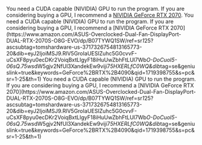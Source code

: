 ﻿You need a CUDA capable (NIVIDIA) GPU to run the program. If you are considering buying a GPU, I recommend a [NIVIDIA GeForce RTX 2070]( https://www.amazon.com/ASUS-Overclocked-Dual-Fan-DisplayPort-DUAL-RTX-2070S-O8G-EVO/dp/B07TYWQ1SW/ref=sr_1_25?ascsubtag=tomshardware-us-3717326754813165773-20&dib=eyJ2IjoiMSJ9.RlV5GroIaUESIZuhc5G0cvvF-uCsXF8pyu0ecDKr2VoiqBxtLlgyF18iHuUwZbhFtLUl7Wb_O-DoCuoI5-06sQ.75ws_dW5gjv2NfUl3XandekEw9viji7_5HXERLfC0WQ&dib_tag=se&geniuslink=true&keywords=GeForce%2BRTX%2B4090&qid=1719398755&s=pc&sr=1-25&th=1 ). Y o u   n e e d   a   C U D A   c a p a b l e   ( N I V I D I A )   G P U   t o   r u n   t h e   p r o g r a m .   I f   y o u   a r e   c o n s i d e r i n g   b u y i n g   a   G P U ,   I   r e c o m m e n d   a   [ N I V I D I A   G e F o r c e   R T X   2 0 7 0 ] ( h t t p s : / / w w w . a m a z o n . c o m / A S U S - O v e r c l o c k e d - D u a l - F a n - D i s p l a y P o r t - D U A L - R T X - 2 0 7 0 S - O 8 G - E V O / d p / B 0 7 T Y W Q 1 S W / r e f = s r _ 1 _ 2 5 ? a s c s u b t a g = t o m s h a r d w a r e - u s - 3 7 1 7 3 2 6 7 5 4 8 1 3 1 6 5 7 7 3 - 2 0 & d i b = e y J 2 I j o i M S J 9 . R l V 5 G r o I a U E S I Z u h c 5 G 0 c v v F - u C s X F 8 p y u 0 e c D K r 2 V o i q B x t L l g y F 1 8 i H u U w Z b h F t L U l 7 W b _ O - D o C u o I 5 - 0 6 s Q . 7 5 w s _ d W 5 g j v 2 N f U l 3 X a n d e k E w 9 v i j i 7 _ 5 H X E R L f C 0 W Q & d i b _ t a g = s e & g e n i u s l i n k = t r u e & k e y w o r d s = G e F o r c e % 2 B R T X % 2 B 4 0 9 0 & q i d = 1 7 1 9 3 9 8 7 5 5 & s = p c & s r = 1 - 2 5 & t h = 1 ) 
 
 Y o u   n e e d   a   C U D A   c a p a b l e   ( N I V I D I A )   G P U   t o   r u n   t h e   p r o g r a m .   I f   y o u   a r e   c o n s i d e r i n g   b u y i n g   a   G P U ,   I   r e c o m m e n d   a   [ N I V I D I A   G e F o r c e   R T X   2 0 7 0 ] ( h t t p s : / / w w w . a m a z o n . c o m / A S U S - O v e r c l o c k e d - D u a l - F a n - D i s p l a y P o r t - D U A L - R T X - 2 0 7 0 S - O 8 G - E V O / d p / B 0 7 T Y W Q 1 S W / r e f = s r _ 1 _ 2 5 ? a s c s u b t a g = t o m s h a r d w a r e - u s - 3 7 1 7 3 2 6 7 5 4 8 1 3 1 6 5 7 7 3 - 2 0 & d i b = e y J 2 I j o i M S J 9 . R l V 5 G r o I a U E S I Z u h c 5 G 0 c v v F - u C s X F 8 p y u 0 e c D K r 2 V o i q B x t L l g y F 1 8 i H u U w Z b h F t L U l 7 W b _ O - D o C u o I 5 - 0 6 s Q . 7 5 w s _ d W 5 g j v 2 N f U l 3 X a n d e k E w 9 v i j i 7 _ 5 H X E R L f C 0 W Q & d i b _ t a g = s e & g e n i u s l i n k = t r u e & k e y w o r d s = G e F o r c e % 2 B R T X % 2 B 4 0 9 0 & q i d = 1 7 1 9 3 9 8 7 5 5 & s = p c & s r = 1 - 2 5 & t h = 1 ) 
 
 
